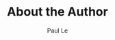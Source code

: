 ---
layout: post
title: "About the Author"
author: "Paul Le"
categories: facts
tags: [sample]
image: cuba-2.jpg
---